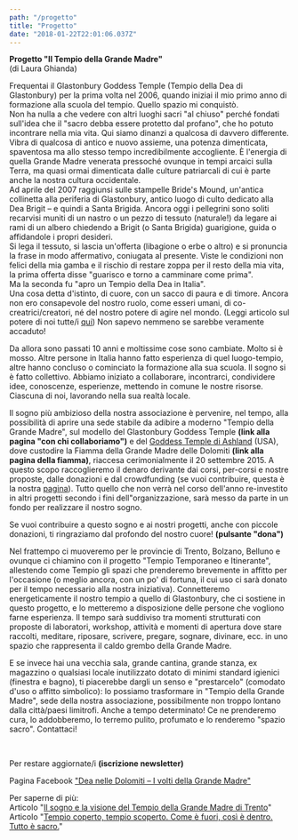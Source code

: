 ```yaml
---
path: "/progetto"
title: "Progetto"
date: "2018-01-22T22:01:06.037Z"
---
```


**Progetto "Il Tempio della Grande Madre"**  
(di Laura Ghianda)

Frequentai il Glastonbury Goddess Temple (Tempio della Dea di Glastonbury) per la prima volta nel 2006, quando iniziai il mio primo anno di formazione alla scuola del tempio.
Quello spazio mi conquistò.  
Non ha nulla a che vedere con altri luoghi sacri "al chiuso" perché fondati sull'idea che il "sacro debba essere protetto dal profano", che ho potuto incontrare nella mia vita. Qui siamo dinanzi a qualcosa di davvero differente.  
Vibra di qualcosa di antico e nuovo assieme, una potenza dimenticata, spaventosa ma allo stesso tempo incredibilmente accogliente. È l'energia di quella Grande Madre venerata pressoché ovunque in tempi arcaici sulla Terra, ma quasi ormai dimenticata dalle culture patriarcali di cui è parte anche la nostra cultura occidentale.  
Ad aprile del 2007 raggiunsi sulle stampelle Bride's Mound, un'antica collinetta alla periferia di Glastonbury, antico luogo di culto dedicato alla Dea Brigit – e quindi a Santa Brigida. Ancora oggi i pellegrini sono soliti recarvisi muniti di un nastro o un pezzo di tessuto (naturale!) da legare ai rami di un albero chiedendo a Brigit (o Santa Brigida) guarigione, guida o affidandole i propri desideri.  
Si lega il tessuto, si lascia un'offerta (libagione o erbe o altro) e si pronuncia la frase in modo affermativo, coniugata al presente. Viste le condizioni non felici della mia gamba e il rischio di restare zoppa per il resto della mia vita, la prima offerta disse "guarisco e torno a camminare come prima".  
Ma la seconda fu "apro un Tempio della Dea in Italia".  
Una cosa detta d'istinto, di cuore, con un sacco di paura e di timore. Ancora non ero consapevole del nostro ruolo, come esseri umani, di co-creatrici/creatori, né del nostro potere di agire nel mondo. (Leggi articolo sul potere di noi tutte/i [qui](http://lauraghianda.blogspot.it/2014/03/la-freccia-di-diana-riflessione-sul.html)) Non sapevo nemmeno se sarebbe veramente accaduto!

Da allora sono passati 10 anni e moltissime cose sono cambiate. Molto si è mosso. Altre persone in Italia hanno fatto esperienza di quel luogo-tempio, altre hanno concluso o cominciato la formazione alla sua scuola. Il sogno si è fatto collettivo. Abbiamo iniziato a collaborare, incontrarci, condividere idee, conoscenze, esperienze, mettendo in comune le nostre risorse.  
Ciascuna di noi, lavorando nella sua realtà locale.

Il sogno più ambizioso della nostra associazione è pervenire, nel tempo, alla possibilità di aprire una sede stabile da adibire a moderno "Tempio della Grande Madre", sul modello del Glastonbury Goddess Temple **(link alla pagina "con chi collaboriamo")** e del [Goddess Temple di Ashland](http://www.goddesstempleashland.com/) (USA), dove custodire la Fiamma della Grande Madre delle Dolomiti **(link alla pagina della fiamma)**, riaccesa cerimonialmente il 20 settembre 2015.
A questo scopo raccoglieremo il denaro derivante dai corsi, per-corsi e nostre proposte, dalle donazioni e dal crowdfunding (se vuoi contribuire, questa è la nostra [pagina](https://buonacausa.org/cause/tempiodellagrandemadre)). Tutto quello che non verrà nel corso dell'anno re-investito in altri progetti secondo i fini dell"organizzazione, sarà messo da parte in un fondo per realizzare il nostro sogno.

Se vuoi contribuire a questo sogno e ai nostri progetti, anche con piccole donazioni, ti ringraziamo dal profondo del nostro cuore! **(pulsante "dona")**

Nel frattempo ci muoveremo per le provincie di Trento, Bolzano, Belluno e ovunque ci chiamino con il progetto "Tempio Temporaneo e Itinerante", allestendo come Tempio gli spazi che prenderemo brevemente in affitto per l'occasione (o meglio ancora, con un po' di fortuna, il cui uso ci sarà donato per il tempo necessario alla nostra iniziativa). Connetteremo energeticamente il nostro tempio a quello di Glastonbury, che ci sostiene in questo progetto, e lo metteremo a disposizione delle persone che vogliono farne esperienza. Il tempo sarà suddiviso tra momenti strutturati con proposte di laboratori, workshop, attività e momenti di apertura dove stare raccolti, meditare, riposare, scrivere, pregare, sognare, divinare, ecc. in uno spazio che rappresenta il caldo grembo della Grande Madre.

E se invece hai una vecchia sala, grande cantina, grande stanza, ex magazzino o qualsiasi locale inutilizzato dotato di minimi standard igienici (finestra e bagno), ti piacerebbe dargli un senso e "prestarcelo" (comodato d'uso o affitto simbolico): lo possiamo trasformare in "Tempio della Grande Madre", sede della nostra associazione, possibilmente non troppo lontano dalla città/paesi limitrofi. Anche a tempo determinato!
Ce ne prenderemo cura, lo addobberemo, lo terremo pulito, profumato e lo  renderemo "spazio sacro".
Contattaci!

<br/>

Per restare aggiornate/i **(iscrizione newsletter)**

Pagina Facebook ["Dea nelle Dolomiti – I volti della Grande Madre"](https://www.facebook.com/deatrentino)

Per saperne di più:  
Articolo "[Il sogno e la visione del Tempio della Grande Madre di Trento](http://lauraghianda.blogspot.it/2014/09/il-sogno-e-la-visione-del-trento.html)"  
Articolo "[Tempio coperto, tempio scoperto. Come è fuori, così è dentro. Tutto è sacro.](http://lauraghianda.blogspot.it/search?q=tempio+coperto)"
